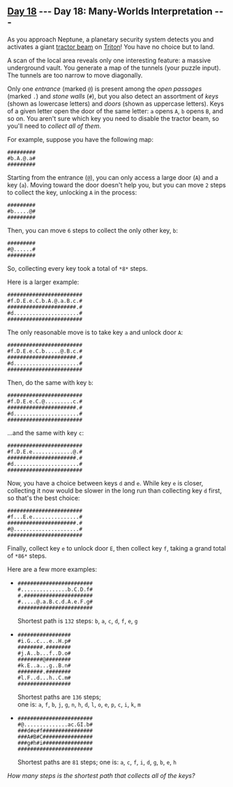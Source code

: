 [Day 18](https://adventofcode.com/2019/day/18) 
 \--- Day 18: Many-Worlds Interpretation ---
----------

As you approach Neptune, a planetary security system detects you and activates a giant [tractor beam](https://en.wikipedia.org/wiki/Tractor_beam) on [Triton](https://en.wikipedia.org/wiki/Triton_(moon))! You have no choice but to land.

A scan of the local area reveals only one interesting feature: a massive underground vault. You generate a map of the tunnels (your puzzle input). The tunnels are too narrow to move diagonally.

Only one *entrance* (marked `@`) is present among the *open passages* (marked `.`) and *stone walls* (`#`), but you also detect an assortment of *keys* (shown as lowercase letters) and *doors* (shown as uppercase letters). Keys of a given letter open the door of the same letter: `a` opens `A`, `b` opens `B`, and so on. You aren't sure which key you need to disable the tractor beam, so you'll need to *collect all of them*.

For example, suppose you have the following map:

```
#########
#b.A.@.a#
#########

```

Starting from the entrance (`@`), you can only access a large door (`A`) and a key (`a`). Moving toward the door doesn't help you, but you can move `2` steps to collect the key, unlocking `A` in the process:

```
#########
#b.....@#
#########

```

Then, you can move `6` steps to collect the only other key, `b`:

```
#########
#@......#
#########

```

So, collecting every key took a total of `*8*` steps.

Here is a larger example:

```
########################
#f.D.E.e.C.b.A.@.a.B.c.#
######################.#
#d.....................#
########################

```

The only reasonable move is to take key `a` and unlock door `A`:

```
########################
#f.D.E.e.C.b.....@.B.c.#
######################.#
#d.....................#
########################

```

Then, do the same with key `b`:

```
########################
#f.D.E.e.C.@.........c.#
######################.#
#d.....................#
########################

```

...and the same with key `c`:

```
########################
#f.D.E.e.............@.#
######################.#
#d.....................#
########################

```

Now, you have a choice between keys `d` and `e`. While key `e` is closer, collecting it now would be slower in the long run than collecting key `d` first, so that's the best choice:

```
########################
#f...E.e...............#
######################.#
#@.....................#
########################

```

Finally, collect key `e` to unlock door `E`, then collect key `f`, taking a grand total of `*86*` steps.

Here are a few more examples:

* ```
  ########################
  #...............b.C.D.f#
  #.######################
  #.....@.a.B.c.d.A.e.F.g#
  ########################

  ```

  Shortest path is `132` steps: `b`, `a`, `c`, `d`, `f`, `e`, `g`

* ```
  #################
  #i.G..c...e..H.p#
  ########.########
  #j.A..b...f..D.o#
  ########@########
  #k.E..a...g..B.n#
  ########.########
  #l.F..d...h..C.m#
  #################

  ```

  Shortest paths are `136` steps;  
  one is: `a`, `f`, `b`, `j`, `g`, `n`, `h`, `d`, `l`, `o`, `e`, `p`, `c`, `i`, `k`, `m`

* ```
  ########################
  #@..............ac.GI.b#
  ###d#e#f################
  ###A#B#C################
  ###g#h#i################
  ########################

  ```

  Shortest paths are `81` steps; one is: `a`, `c`, `f`, `i`, `d`, `g`, `b`, `e`, `h`

*How many steps is the shortest path that collects all of the keys?*